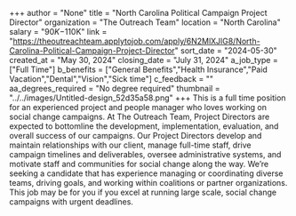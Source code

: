 +++
author = "None"
title = "North Carolina Political Campaign Project Director"
organization = "The Outreach Team"
location = "North Carolina"
salary = "$90K-$110K"
link = "https://theoutreachteam.applytojob.com/apply/6N2MlXJlG8/North-Carolina-Political-Campaign-Project-Director"
sort_date = "2024-05-30"
created_at = "May 30, 2024"
closing_date = "July 31, 2024"
a_job_type = ["Full Time"]
b_benefits = ["General Benefits","Health Insurance","Paid Vacation","Dental","Vision","Sick time"]
c_feedback = ""
aa_degrees_required = "No degree required"
thumbnail = "../../images/Untitled-design_52d35a58.png"
+++
This is a full time position for an experienced project and people manager who loves working on social change campaigns. At The Outreach Team, Project Directors are expected to bottomline the development, implementation, evaluation, and overall success of our campaigns. Our Project Directors develop and maintain relationships with our client, manage full-time staff, drive campaign timelines and deliverables, oversee administrative systems, and motivate staff and communities for social change along the way. We’re seeking a candidate that has experience managing or coordinating diverse teams, driving goals, and working within coalitions or partner organizations. This job may be for you if you excel at running large scale, social change campaigns with urgent deadlines.